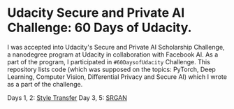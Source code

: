 # Udacity Secure and Private AI Challenge: 60 Days of Udacity.
I was accepted into Udacity's Secure and Private AI Scholarship Challenge, a nanodegree program at Udacity in collaboration with Facebook AI. As a part of the program, I participated in `#60DaysofUdacity` Challenge. This repository lists code (which was supposed on the topics: PyTorch, Deep Learning, Computer Vision, Differential Privacy and Secure AI) which I wrote as a part of the challenge.

Days 1, 2: [Style Transfer](https://github.com/saqibns/60DaysofUdacity-SPAIC/blob/master/Day-01-02/main.py)
Day  3, 5: [SRGAN](https://github.com/saqibns/60DaysofUdacity-SPAIC/blob/master/Day-03/models.py)

